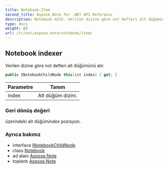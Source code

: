 ```yaml
---
title: Notebook.Item
second_title: Aspose.Note for .NET API Referansı
description: Notebook mülk. Verilen dizine göre not defteri alt düğümünü alır.
type: docs
weight: 80
url: /tr/net/aspose.note/notebook/item/
---
```

## Notebook indexer

Verilen dizine göre not defteri alt düğümünü alır.

```csharp
public INotebookChildNode this[int index] { get; }
```

| Parametre | Tanım |
| --- | --- |
| index | Alt düğüm dizini. |

### Geri dönüş değeri

üzerindeki alt düğüm*index* pozisyon.

### Ayrıca bakınız

* interface [INotebookChildNode](../../inotebookchildnode/)
* class [Notebook](../)
* ad alanı [Aspose.Note](../../notebook/)
* toplantı [Aspose.Note](../../../)


